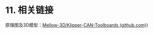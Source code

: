 # 11. 相关链接

原理图及3D模型：[Mellow-3D/Klipper-CAN-Toolboards (github.com)](https://github.com/Mellow-3D/Klipper-CAN-Toolboards "点击即可跳转"))